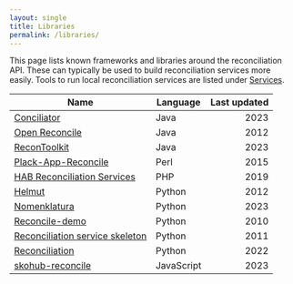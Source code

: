 ```yaml
---
layout: single
title: Libraries
permalink: /libraries/
---
```


This page lists known frameworks and libraries around the reconciliation API.
These can typically be used to build reconciliation services more easily.
Tools to run local reconciliation services are listed under [Services](../services/).

| Name                                                                                           | Language  | Last updated  |
|------------------------------------------------------------------------------------------------|-----------|--------------:|
| [Conciliator](https://github.com/codeforkjeff/conciliator)                                     | Java      | 2023          |
| [Open Reconcile](https://code.google.com/archive/p/open-reconcile/)                            | Java      | 2012          |
| [ReconToolkit](https://github.com/wetneb/ReconToolkit)                                         | Java      | 2023          |
| [Plack-App-Reconcile](https://github.com/nichtich/Plack-App-Reconcile)                         | Perl      | 2015          |
| [HAB Reconciliation Services](https://github.com/dmj/reconcile)                                | PHP       | 2019          |
| [Helmut](https://github.com/okfn/helmut)                                                       | Python    | 2012          |
| [Nomenklatura](https://github.com/opensanctions/nomenklatura)                                  | Python    | 2023          |
| [Reconcile-demo](https://github.com/mikejs/reconcile-demo)                                     | Python    | 2010          |
| [Reconciliation service skeleton](https://github.com/mblwhoi/reconciliation_service_skeleton)  | Python    | 2011          |
| [Reconciliation](https://github.com/preftech/reconciliation)                                   | Python    | 2022          |
| [skohub-reconcile](https://github.com/rg-mpg-de/skohub-reconcile)                              | JavaScript| 2023          |
